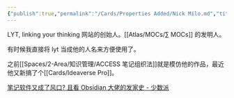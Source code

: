 ```yaml
---
{"publish":true,"permalink":"/Cards/Properties Added/Nick Milo.md","title":"🧑Nick Milo","created":"2022-06-22","modified":"2023-03-14","published":"2025-07-09T18:31:32.968+08:00","cssclasses":""}
---
```



LYT, linking your thinking 网站的创始人。[[Atlas/MOCs/∑ MOCs]] 的发明人。

有时候我直接将 lyt 当成他的人名来方便使用了。

之前[[Spaces/2-Area/知识管理/ACCESS 笔记组织法]]就是模仿他的作品，最近他又新搞了个[[Cards/Ideaverse Pro]]。

[笔记软件又成了风口? 且看 Obsidian 大佬的发家史 - 少数派](https://sspai.com/post/71155)
